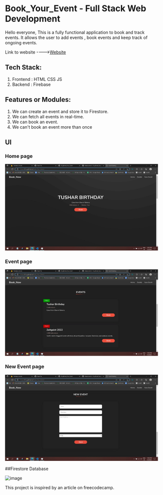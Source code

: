 # Book_Your_Event - Full Stack Web Development 

Hello everyone,
This is a fully functional application to book and track events. It allows the user to add events , book events and keep track of ongoing events.

Link to website ---->[Website](https://t2-g.github.io/Book_Your_Event/) 

## Tech Stack:
  1. Frontend : HTML CSS JS
  2. Backend : Firebase

## Features or Modules:
1. We can create an event and store it to Firestore.
2. We can fetch all events in real-time.
3. We can book an event.
4. We can't book an event more than once

## UI
### Home page
<img src="screenshots/WhatsApp Image 2022-07-03 at 11.06.03 PM.jpeg" width="1000">

### Event page
<img src="screenshots/WhatsApp Image 2022-07-03 at 11.06.19 PM.jpeg" width="1000">
  
### New Event page
<img src="screenshots/WhatsApp Image 2022-07-03 at 11.06.35 PM.jpeg" width="1000">
  
##Firestore Database
  
![image](https://user-images.githubusercontent.com/89742029/177051297-f173e665-8013-4713-89d8-6a4f122e1a69.png)

This project is inspired by an article on freecodecamp.
